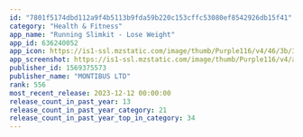 ```yaml
---
id: "7801f5174dbd112a9f4b5113b9fda59b220c153cffc53080ef8542926db15f41"
category: "Health & Fitness"
app_name: "Running Slimkit - Lose Weight"
app_id: 636240052
app_icon: https://is1-ssl.mzstatic.com/image/thumb/Purple116/v4/46/3b/35/463b3534-a6be-6f9c-bdf3-444c89d4e9ff/AppIcon-1x_U007emarketing-0-5-0-85-220.png/1024x1024bb.png
app_screenshot: https://is1-ssl.mzstatic.com/image/thumb/Purple116/v4/a4/bf/a7/a4bfa76e-cfcd-e2a3-928a-7b07d6276da4/9e36976f-5ab7-47fa-b456-e7f4a7dfc8d9_01_EN.jpg/1242x2688bb.png
publisher_id: 1569375573
publisher_name: "MONTIBUS LTD"
rank: 556
most_recent_release: 2023-12-12 00:00:00
release_count_in_past_year: 13
release_count_in_past_year_category: 21
release_count_in_past_year_top_in_category: 34
---
```


